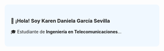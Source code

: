 <div style="background-color:#f0f8ff; padding:20px; border-radius:10px;">
  <h3>👋 ¡Hola! Soy Karen Daniela García Sevilla</h3>
  <p>🎓 Estudiante de <strong>Ingeniería en Telecomunicaciones</strong>...</p>
</div>
